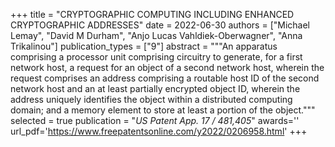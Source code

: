 +++
title = "CRYPTOGRAPHIC COMPUTING INCLUDING ENHANCED CRYPTOGRAPHIC ADDRESSES"
date = 2022-06-30
authors = ["Michael Lemay", "David M Durham", "Anjo Lucas Vahldiek-Oberwagner", "Anna Trikalinou"]
publication_types = ["9"]
abstract = """An apparatus comprising a processor unit comprising circuitry to generate, for a first network host, a request for an object of a second network host, wherein the request comprises an address comprising a routable host ID of the second network host and an at least partially encrypted object ID, wherein the address uniquely identifies the object within a distributed computing domain; and a memory element to store at least a portion of the object."""
selected = true
publication = "*US Patent App. 17 / 481,405*"
awards=''
url_pdf='https://www.freepatentsonline.com/y2022/0206958.html'
+++

